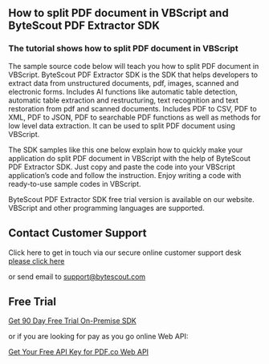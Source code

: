 ## How to split PDF document in VBScript and ByteScout PDF Extractor SDK

### The tutorial shows how to split PDF document in VBScript

The sample source code below will teach you how to split PDF document in VBScript. ByteScout PDF Extractor SDK is the SDK that helps developers to extract data from unstructured documents, pdf, images, scanned and electronic forms. Includes AI functions like automatic table detection, automatic table extraction and restructuring, text recognition and text restoration from pdf and scanned documents. Includes PDF to CSV, PDF to XML, PDF to JSON, PDF to searchable PDF functions as well as methods for low level data extraction. It can be used to split PDF document using VBScript.

The SDK samples like this one below explain how to quickly make your application do split PDF document in VBScript with the help of ByteScout PDF Extractor SDK. Just copy and paste the code into your VBScript application’s code and follow the instruction. Enjoy writing a code with ready-to-use sample codes in VBScript.

ByteScout PDF Extractor SDK free trial version is available on our website. VBScript and other programming languages are supported.

## Contact Customer Support

Click here to get in touch via our secure online customer support desk [please click here](https://bytescout.zendesk.com/hc/en-us/requests/new?subject=ByteScout%20PDF%20Extractor%20SDK%20Question)

or send email to [support@bytescout.com](mailto:support@bytescout.com?subject=ByteScout%20PDF%20Extractor%20SDK%20Question) 

## Free Trial

[Get 90 Day Free Trial On-Premise SDK](https://bytescout.com/download/web-installer?utm_source=github-readme)

or if you are looking for pay as you go online Web API:

[Get Your Free API Key for PDF.co Web API](https://pdf.co/documentation/api?utm_source=github-readme)